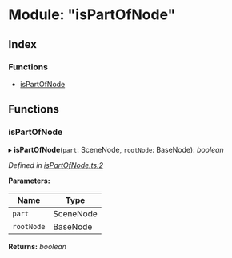 
# Module: "isPartOfNode"

## Index

### Functions

* [isPartOfNode](_ispartofnode_.md#ispartofnode)

## Functions

###  isPartOfNode

▸ **isPartOfNode**(`part`: SceneNode, `rootNode`: BaseNode): *boolean*

*Defined in [isPartOfNode.ts:2](https://github.com/figma-plugin-helper-functions/figma-plugin-helpers/blob/55a4bdc/src/helpers/isPartOfNode.ts#L2)*

**Parameters:**

Name | Type |
------ | ------ |
`part` | SceneNode |
`rootNode` | BaseNode |

**Returns:** *boolean*
